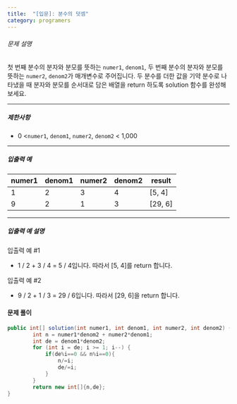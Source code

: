 ```yaml
---
title:  "[입문]: 분수의 덧셈"
category: programers
---
```




###### 문제 설명

첫 번째 분수의 분자와 분모를 뜻하는 `numer1`, `denom1`, 두 번째 분수의 분자와 분모를 뜻하는 `numer2`, `denom2`가 매개변수로 주어집니다. 두 분수를 더한 값을 기약 분수로 나타냈을 때 분자와 분모를 순서대로 담은 배열을 return 하도록 solution 함수를 완성해보세요.

------

##### 제한사항

- 0 <`numer1`, `denom1`, `numer2`, `denom2` < 1,000

------

##### 입출력 예

| numer1 | denom1 | numer2 | denom2 | result  |
| ------ | ------ | ------ | ------ | ------- |
| 1      | 2      | 3      | 4      | [5, 4]  |
| 9      | 2      | 1      | 3      | [29, 6] |

------

##### 입출력 예 설명

입출력 예 #1

- 1 / 2 + 3 / 4 = 5 / 4입니다. 따라서 [5, 4]를 return 합니다.

입출력 예 #2

- 9 / 2 + 1 / 3 = 29 / 6입니다. 따라서 [29, 6]을 return 합니다.



#### 문제 풀이

```java
public int[] solution(int numer1, int denom1, int numer2, int denom2) {
        int n = numer1*denom2 + numer2*denom1;
        int de = denom1*denom2;
        for (int i = de; i >= 1; i--) {
            if(de%i==0 && n%i==0){
                n/=i;
                de/=i;
            }
        }
        return new int[]{n,de};
}
```



